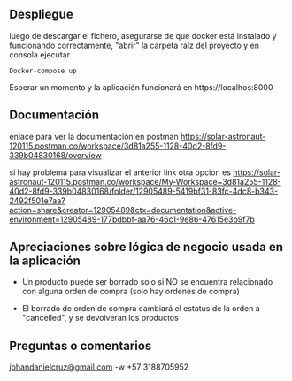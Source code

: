 ## Despliegue

luego de descargar el fichero, asegurarse de que docker está instalado y funcionando correctamente, "abrir" la carpeta raíz del proyecto y en consola ejecutar 
```
Docker-compose up
```
Esperar un momento y la aplicación funcionará en https://localhos:8000

## Documentación

enlace para ver la documentación en postman
https://solar-astronaut-120115.postman.co/workspace/3d81a255-1128-40d2-8fd9-339b04830168/overview

si hay problema para visualizar el anterior link otra opcion es https://solar-astronaut-120115.postman.co/workspace/My-Workspace~3d81a255-1128-40d2-8fd9-339b04830168/folder/12905489-5419bf31-83fc-4dc8-b343-2492f501e7aa?action=share&creator=12905489&ctx=documentation&active-environment=12905489-177bdbbf-aa76-46c1-9e86-47615e3b9f7b


## Apreciaciones sobre lógica de negocio usada en la aplicación

- Un producto puede ser borrado solo si NO se encuentra relacionado con alguna orden de compra (solo hay ordenes de compra)

- El borrado de orden de compra cambiará el estatus de la orden a "cancelled", y se devolveran los productos  


## Preguntas o comentarios
 johandanielcruz@gmail.com
 -w  +57 3188705952

